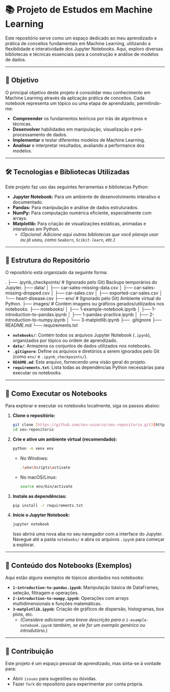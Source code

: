 # 📚 Projeto de Estudos em Machine Learning

Este repositório serve como um espaço dedicado ao meu aprendizado e prática de conceitos fundamentais em Machine Learning, utilizando a flexibilidade e interatividade dos Jupyter Notebooks. Aqui, exploro diversas bibliotecas e técnicas essenciais para a construção e análise de modelos de dados.

---

## 🎯 Objetivo

O principal objetivo deste projeto é consolidar meu conhecimento em Machine Learning através da aplicação prática de conceitos. Cada notebook representa um tópico ou uma etapa de aprendizado, permitindo-me:

* **Compreender** os fundamentos teóricos por trás de algoritmos e técnicas.
* **Desenvolver** habilidades em manipulação, visualização e pré-processamento de dados.
* **Implementar** e testar diferentes modelos de Machine Learning.
* **Analisar** e interpretar resultados, avaliando a performance dos modelos.

---

## 🛠️ Tecnologias e Bibliotecas Utilizadas

Este projeto faz uso das seguintes ferramentas e bibliotecas Python:

* **Jupyter Notebook:** Para um ambiente de desenvolvimento interativo e documentado.
* **Pandas:** Para manipulação e análise de dados estruturados.
* **NumPy:** Para computação numérica eficiente, especialmente com arrays.
* **Matplotlib:** Para criação de visualizações estáticas, animadas e interativas em Python.
    * *(Opcional: Adicione aqui outras bibliotecas que você planeja usar ou já usou, como `Seaborn`, `Scikit-learn`, etc.)*

---

## 📂 Estrutura do Repositório

O repositório está organizado da seguinte forma:

.
├── .ipynb_checkpoints/ # (Ignorado pelo Git) Backups temporários do Jupyter.
├── data/
│   ├── car-sales-missing-data.csv
│   ├── car-sales-missing-dropped.csv
│   ├── car-sales.csv
│   ├── exported-car-sales.csv
│   └── heart-disease.csv
├── env/                # (Ignorado pelo Git) Ambiente virtual do Python.
├── images/             # Contém imagens ou gráficos gerados/utilizados nos notebooks.
├── notebooks/
│   ├── 1-example-notebook.ipynb
│   ├── 1-introduction-to-pandas.ipynb
│   ├── 1-pandas-practice.ipynb
│   ├── 2-introduction-to-numpy.ipynb
│   └── 3-matplotlib.ipynb
├── .gitignore
├── README.md
└── requirements.txt

* **`notebooks/`**: Contém todos os arquivos Jupyter Notebook (`.ipynb`), organizados por tópico ou ordem de aprendizado.
* **`data/`**: Armazena os conjuntos de dados utilizados nos notebooks.
* **`.gitignore`**: Define os arquivos e diretórios a serem ignorados pelo Git (como `env/` e `.ipynb_checkpoints/`).
* **`README.md`**: Este arquivo, fornecendo uma visão geral do projeto.
* **`requirements.txt`**: Lista todas as dependências Python necessárias para executar os notebooks.

---

## 🚀 Como Executar os Notebooks

Para explorar e executar os notebooks localmente, siga os passos abaixo:

1.  **Clone o repositório:**
    ```bash
    git clone [https://github.com/seu-usuario/seu-repositorio.git](https://github.com/seu-usuario/seu-repositorio.git)
    cd seu-repositorio
    ```

2.  **Crie e ative um ambiente virtual (recomendado):**
    ```bash
    python -m venv env
    ```
    * No Windows:
        ```bash
        .\env\Scripts\activate
        ```
    * No macOS/Linux:
        ```bash
        source env/bin/activate
        ```

3.  **Instale as dependências:**
    ```bash
    pip install -r requirements.txt
    ```

4.  **Inicie o Jupyter Notebook:**
    ```bash
    jupyter notebook
    ```
    Isso abrirá uma nova aba no seu navegador com a interface do Jupyter. Navegue até a pasta `notebooks/` e abra os arquivos `.ipynb` para começar a explorar.

---

## 📝 Conteúdo dos Notebooks (Exemplos)

Aqui estão alguns exemplos de tópicos abordados nos notebooks:

* **`1-introduction-to-pandas.ipynb`**: Manipulação básica de DataFrames, seleção, filtragem e operações.
* **`2-introduction-to-numpy.ipynb`**: Operações com arrays multidimensionais e funções matemáticas.
* **`3-matplotlib.ipynb`**: Criação de gráficos de dispersão, histogramas, box plots, etc.
    * *(Considere adicionar uma breve descrição para o `1-example-notebook.ipynb` também, se ele for um exemplo genérico ou introdutório.)*

---

## 🤝 Contribuição

Este projeto é um espaço pessoal de aprendizado, mas sinta-se à vontade para:

* Abrir `issues` para sugestões ou dúvidas.
* Fazer `fork` do repositório para experimentar por conta própria.

